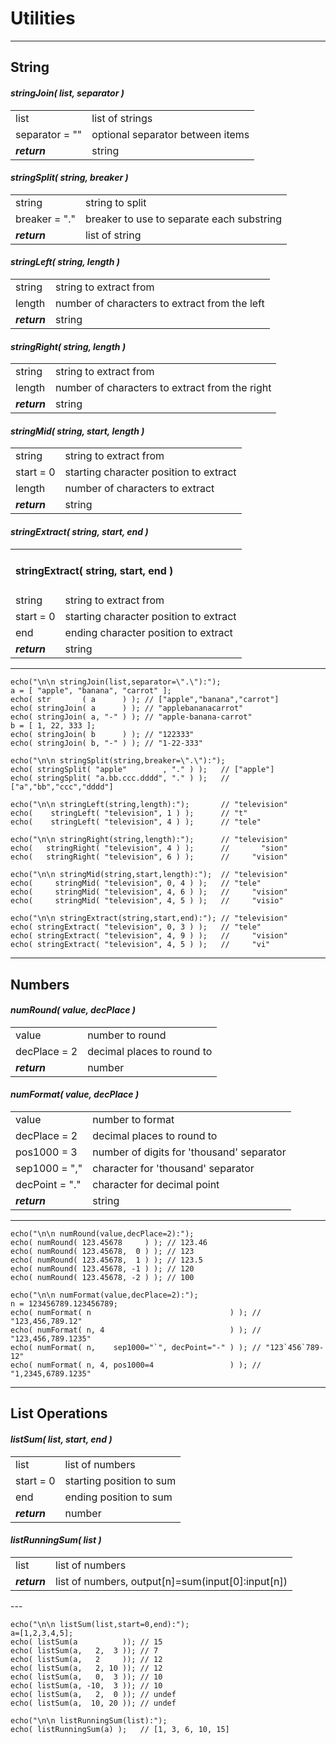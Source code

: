 # Utilities

---
## String

#### _stringJoin( list, separator )_
<table>
<tr><td>list          <td>list of strings
<tr><td>separator = ""<td>optional separator between items
<tr><td><b><i>return  <td>string
</table>

#### _stringSplit( string, breaker )_
<table>
<tr><td>string       <td>string to split
<tr><td>breaker = "."<td>breaker to use to separate each substring
<tr><td><b><i>return <td>list of string
</table>

#### _stringLeft( string, length )_
<table>
<tr><td>string      <td>string to extract from
<tr><td>length      <td>number of characters to extract from the left
<tr><td><b><i>return<td>string
</table>

#### _stringRight( string, length )_
<table>
<tr><td>string      <td>string to extract from
<tr><td>length      <td>number of characters to extract from the right
<tr><td><b><i>return<td>string
</table>

#### _stringMid( string, start, length )_
<table>
<tr><td>string      <td>string to extract from
<tr><td>start = 0   <td>starting character position to extract
<tr><td>length      <td>number of characters to extract
<tr><td><b><i>return<td>string
</table>

#### _stringExtract( string, start, end )_
<table>
<tr><td colspan="2"><h4>stringExtract( string, start, end )
<tr><td>string      <td>string to extract from
<tr><td>start = 0   <td>starting character position to extract
<tr><td>end         <td>ending character position to extract
<tr><td><b><i>return<td>string
</table>

---

```
echo("\n\n stringJoin(list,separator=\".\"):");
a = [ "apple", "banana", "carrot" ];
echo( str       ( a      ) ); // ["apple","banana","carrot"]
echo( stringJoin( a      ) ); // "applebananacarrot"
echo( stringJoin( a, "-" ) ); // "apple-banana-carrot"
b = [ 1, 22, 333 ];
echo( stringJoin( b      ) ); // "122333"
echo( stringJoin( b, "-" ) ); // "1-22-333"

echo("\n\n stringSplit(string,breaker=\".\"):");
echo( stringSplit( "apple"        , "." ) );   // ["apple"]
echo( stringSplit( "a.bb.ccc.dddd", "." ) );   // ["a","bb","ccc","dddd"]

echo("\n\n stringLeft(string,length):");       // "television"
echo(    stringLeft( "television", 1 ) );      // "t"
echo(    stringLeft( "television", 4 ) );      // "tele"

echo("\n\n stringRight(string,length):");      // "television"
echo(   stringRight( "television", 4 ) );      //       "sion"
echo(   stringRight( "television", 6 ) );      //     "vision"

echo("\n\n stringMid(string,start,length):");  // "television"
echo(     stringMid( "television", 0, 4 ) );   // "tele"
echo(     stringMid( "television", 4, 6 ) );   //     "vision"
echo(     stringMid( "television", 4, 5 ) );   //     "visio"

echo("\n\n stringExtract(string,start,end):"); // "television"
echo( stringExtract( "television", 0, 3 ) );   // "tele"
echo( stringExtract( "television", 4, 9 ) );   //     "vision"
echo( stringExtract( "television", 4, 5 ) );   //     "vi"
```

---
## Numbers

#### _numRound( value, decPlace )_
<table>
<tr><td>value       <td>number to round
<tr><td>decPlace = 2<td>decimal places to round to
<tr><td><b><i>return<td>number
</table>

#### _numFormat( value, decPlace )_
<table>
<tr><td>value         <td>number to format
<tr><td>decPlace = 2  <td>decimal places to round to
<tr><td>pos1000 = 3   <td>number of digits for 'thousand' separator
<tr><td>sep1000 = "," <td>character for 'thousand' separator
<tr><td>decPoint = "."<td>character for decimal point
<tr><td><b><i>return  <td>string
</table>

---

```
echo("\n\n numRound(value,decPlace=2):");
echo( numRound( 123.45678     ) ); // 123.46
echo( numRound( 123.45678,  0 ) ); // 123
echo( numRound( 123.45678,  1 ) ); // 123.5
echo( numRound( 123.45678, -1 ) ); // 120
echo( numRound( 123.45678, -2 ) ); // 100

echo("\n\n numFormat(value,decPlace=2):");
n = 123456789.123456789;
echo( numFormat( n                               ) ); // "123,456,789.12"
echo( numFormat( n, 4                            ) ); // "123,456,789.1235"
echo( numFormat( n,    sep1000="`", decPoint="-" ) ); // "123`456`789-12"
echo( numFormat( n, 4, pos1000=4                 ) ); // "1,2345,6789.1235"
```

---
## List Operations

#### _listSum( list, start, end )_
<table>
<tr><td>list        <td>list of numbers
<tr><td>start = 0   <td>starting position to sum
<tr><td>end         <td>ending position to sum
<tr><td><b><i>return<td>number
</table>

#### _listRunningSum( list )_
<table>
<tr><td>list        <td>list of numbers
<tr><td><b><i>return<td>list of numbers, output[n]=sum(input[0]:input[n])
</table>
---

```
echo("\n\n listSum(list,start=0,end):");
a=[1,2,3,4,5];
echo( listSum(a          )); // 15
echo( listSum(a,   2,  3 )); // 7
echo( listSum(a,   2     )); // 12
echo( listSum(a,   2, 10 )); // 12
echo( listSum(a,   0,  3 )); // 10
echo( listSum(a, -10,  3 )); // 10
echo( listSum(a,   2,  0 )); // undef
echo( listSum(a,  10, 20 )); // undef

echo("\n\n listRunningSum(list):");
echo( listRunningSum(a) );   // [1, 3, 6, 10, 15]
```

